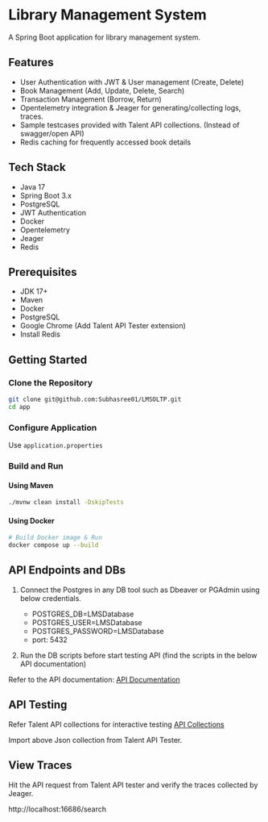 # Library Management System

A Spring Boot application for library management system.

## Features

- User Authentication with JWT & User management (Create, Delete)
- Book Management (Add, Update, Delete, Search)
- Transaction Management (Borrow, Return)
- Opentelemetry integration & Jeager for generating/collecting logs, traces.
- Sample testcases provided with Talent API collections. (Instead of swagger/open API)
- Redis caching for frequently accessed book details

## Tech Stack

- Java 17
- Spring Boot 3.x
- PostgreSQL
- JWT Authentication
- Docker
- Opentelemetry
- Jeager
- Redis

## Prerequisites

- JDK 17+
- Maven
- Docker
- PostgreSQL
- Google Chrome (Add Talent API Tester extension)
- Install Redis

## Getting Started

### Clone the Repository

```bash
git clone git@github.com:Subhasree01/LMSOLTP.git
cd app
```

### Configure Application

Use `application.properties` 


### Build and Run

#### Using Maven

```bash
./mvnw clean install -DskipTests

```

#### Using Docker

```bash
# Build Docker image & Run
docker compose up --build
```

## API Endpoints and DBs

1. Connect the Postgres in any DB tool such as Dbeaver or PGAdmin using below credentials.

      - POSTGRES_DB=LMSDatabase
      - POSTGRES_USER=LMSDatabase
      - POSTGRES_PASSWORD=LMSDatabase
      - port: 5432

2. Run the DB scripts before start testing API (find the scripts in the below API documentation)

Refer to the API documentation: [API Documentation](./LMS-API-Documentation.docx)

## API Testing

Refer Talent API collections for interactive testing [API Collections](./LibraryManagementCollections.json) 

Import above Json collection from Talent API Tester.

## View Traces

Hit the API request from Talent API tester and verify the traces collected by Jeager.

http://localhost:16686/search





